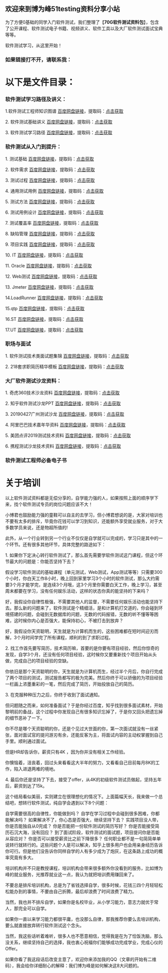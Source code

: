## 欢迎来到博为峰51testing资料分享小站

为了方便0基础的同学入门软件测试，我们整理了【**70G软件测试资料包**】，包含了公开课程、软件测试电子书籍、视频讲义、软件工具以及大厂软件测试面试宝典等等。

软件测试学习，从这里开始！
### 如果链接打不开，请联系我：

# 以下是文件目录：

### 软件测试学习路径及讲义：
1\.软件测试工程师知识图谱 [百度网盘链接](https://pan.baidu.com/s/1lWRDgagpYj_1G9KIqVkLDg)，提取码：[点击获取](http://kbyx0011.mikecrm.com/qCumvim)

2\. 软件测试基础讲义 [百度网盘链接](https://pan.baidu.com/s/1lWRDgagpYj_1G9KIqVkLDg)，提取码：[点击获取](http://kbyx0011.mikecrm.com/qCumvim)

3\. 软件测试学习路径 [百度网盘链接](https://pan.baidu.com/s/1lWRDgagpYj_1G9KIqVkLDg)，提取码：[点击获取](http://kbyx0011.mikecrm.com/qCumvim)

### 软件测试从入门到提升：
1\. 测试基础 [百度网盘链接](https://pan.baidu.com/s/1lWRDgagpYj_1G9KIqVkLDg)，提取码：[点击获取](http://kbyx0011.mikecrm.com/qCumvim)

2\. 软件需求 [百度网盘链接](https://pan.baidu.com/s/1lWRDgagpYj_1G9KIqVkLDg)，提取码：[点击获取](http://kbyx0011.mikecrm.com/qCumvim)

3\. 测试过程 [百度网盘链接](https://pan.baidu.com/s/1lWRDgagpYj_1G9KIqVkLDg)，提取码：[点击获取](http://kbyx0011.mikecrm.com/qCumvim)

4\. 通用测试用例 [百度网盘链接](https://pan.baidu.com/s/1lWRDgagpYj_1G9KIqVkLDg)，提取码：[点击获取](http://kbyx0011.mikecrm.com/qCumvim)

5\. 测试方法 [百度网盘链接](https://pan.baidu.com/s/1lWRDgagpYj_1G9KIqVkLDg)，提取码：[点击获取](http://kbyx0011.mikecrm.com/qCumvim)

6\. 测试用例设计 [百度网盘链接](https://pan.baidu.com/s/1lWRDgagpYj_1G9KIqVkLDg)，提取码：[点击获取](http://kbyx0011.mikecrm.com/qCumvim)

7\. 测试覆盖率 [百度网盘链接](https://pan.baidu.com/s/1lWRDgagpYj_1G9KIqVkLDg)，提取码：[点击获取](http://kbyx0011.mikecrm.com/qCumvim)

8\. 缺陷管理 [百度网盘链接](https://pan.baidu.com/s/1lWRDgagpYj_1G9KIqVkLDg)，提取码：[点击获取](http://kbyx0011.mikecrm.com/qCumvim)

9\. 项目实践 [百度网盘链接](https://pan.baidu.com/s/1lWRDgagpYj_1G9KIqVkLDg)，提取码：[点击获取](http://kbyx0011.mikecrm.com/qCumvim)

10\. IT [百度网盘链接](https://pan.baidu.com/s/1lWRDgagpYj_1G9KIqVkLDg)，提取码：[点击获取](http://kbyx0011.mikecrm.com/qCumvim)

11\. Oracle [百度网盘链接](https://pan.baidu.com/s/1lWRDgagpYj_1G9KIqVkLDg)，提取码：[点击获取](http://kbyx0011.mikecrm.com/qCumvim)

12\. Web测试 [百度网盘链接](https://pan.baidu.com/s/1lWRDgagpYj_1G9KIqVkLDg)，提取码：[点击获取](http://kbyx0011.mikecrm.com/qCumvim)

13\. Jmeter [百度网盘链接](https://pan.baidu.com/s/1lWRDgagpYj_1G9KIqVkLDg)，提取码：[点击获取](http://kbyx0011.mikecrm.com/qCumvim)

14\.LoadRunner [百度网盘链接](https://pan.baidu.com/s/1lWRDgagpYj_1G9KIqVkLDg)，提取码：[点击获取](http://kbyx0011.mikecrm.com/qCumvim)

15\.qtp [百度网盘链接](https://pan.baidu.com/s/1lWRDgagpYj_1G9KIqVkLDg)，提取码：[点击获取](http://kbyx0011.mikecrm.com/qCumvim)

16\.ST [百度网盘链接](https://pan.baidu.com/s/1lWRDgagpYj_1G9KIqVkLDg)，提取码：[点击获取](http://kbyx0011.mikecrm.com/qCumvim)

17\.UT [百度网盘链接](https://pan.baidu.com/s/1lWRDgagpYj_1G9KIqVkLDg)，提取码：[点击获取](http://kbyx0011.mikecrm.com/qCumvim)


### 职场与面试
1\. 软件测试技术类面试题集锦 [百度网盘链接](https://pan.baidu.com/s/1lWRDgagpYj_1G9KIqVkLDg)，提取码：[点击获取](http://kbyx0011.mikecrm.com/qCumvim)

2\. 218套求职简历精华模板 [百度网盘链接](https://pan.baidu.com/s/1lWRDgagpYj_1G9KIqVkLDg)，提取码：[点击获取](http://kbyx0011.mikecrm.com/qCumvim)

### 大厂软件测试沙龙资料：
1\. 奇虎360技术沙龙资料 [百度网盘链接](https://pan.baidu.com/s/1lWRDgagpYj_1G9KIqVkLDg)，提取码：[点击获取](http://kbyx0011.mikecrm.com/qCumvim)

2\. 知乎软件测试沙龙PPT [百度网盘链接](https://pan.baidu.com/s/1lWRDgagpYj_1G9KIqVkLDg)，提取码：[点击获取](http://kbyx0011.mikecrm.com/qCumvim)

3\. 20190427广州测试沙龙 [百度网盘链接](https://pan.baidu.com/s/1lWRDgagpYj_1G9KIqVkLDg)，提取码：[点击获取](http://kbyx0011.mikecrm.com/qCumvim)

4\. 阿里巴巴技术嘉年华资料 [百度网盘链接](https://pan.baidu.com/s/1lWRDgagpYj_1G9KIqVkLDg)，提取码：[点击获取](http://kbyx0011.mikecrm.com/qCumvim)

5\. 美团点评2019测试技术资料 [百度网盘链接](https://pan.baidu.com/s/1lWRDgagpYj_1G9KIqVkLDg)，提取码：[点击获取](http://kbyx0011.mikecrm.com/qCumvim)

6\. 携程测试沙龙技术资料 [百度网盘链接](https://pan.baidu.com/s/1lWRDgagpYj_1G9KIqVkLDg)，提取码：[点击获取](http://kbyx0011.mikecrm.com/qCumvim)

### 软件测试工程师必备电子书

# 关于培训
以上软件测试资料都是无偿分享的，自学能力强的人，如果按照上面的顺序学下来，找个软件测试专员的岗位问题应该不大！

小博君也鼓励能力强的童鞋可以自主的去学习，但小博君想说的是，大家对培训也不要有太多的排斥，毕竟你花钱可以学习到知识，还能额外享受就业服务，对于大多数学员来说，还是物超所值的!

此外，从一个行业转到另一个行业不仅仅是自学就可以完成的，学习只是其中的一个环节。还有很多其他环节，具体完整的路途如下：

1\. 如果你下定决心转行软件测试了，那么首先需要学软件测试这门课程，但这个环节最大的问题是：你能否坚持下去？

假设学习软件测试的基础课程（单元测试，Web测试，App测试等等）只需要300个小时，你白天工作8小时，晚上回到家里学习3个小时的软件测试，那么大约需要3个月才能学完，是连续3个月哦，这3个月里你需要白天工作，晚上学习，甚至周末都要在学习，没有任何娱乐活动，这样的状态你真的能坚持的下来吗？

好，我假设你自律性极强，不需要其他人的监督，不需要任何娱乐活动也能坚持下去。那么新的问题来了，软件测试是个精细活，是和计算机打交道的，你会碰到环境搭建的问题，会碰到无数据库的问题，无数的代码报错，无数的听不懂等等困难，这时候你内心是否强大，能保持初心，不被打击到放弃？

好，我假设你天资聪明，天生就是为计算机而生的，这些困难都在短时间迎刃而解，3个月时间学完了所有课程，顺利的到了求职过程。

2\. 找工作首先要写简历，技术简历嘛，首要的是你要有项目经验，然后你惊奇的发现，自学3个月，还没有任何项目经验，这时候你又要重新找个项目开始从头做，完成自己的项目经验的空缺。

你依旧是那个天资聪明的你，天生就是为计算机而生，经过半个月后，你自行完成了两个项目的测试，测试报告都写的极为完美。然后你终于可以骄傲的为项目经验一栏画上浓墨重彩的一笔，然后完成了简历，开始投放自己的简历。

3\. 在克服种种压力之后，你终于收到了面试通知。

但问题随之而来，如何准备面试？于是你经过百度，知乎找到很多面试素材，开始黎明前的备战，这个过程中你发现自己有很多知识忘掉了，于是你又回头把遗忘掉的细节恶补了一下。

你不尽是哪个天资聪明的你，还是个见过大世面的你，第一次面试就没有一丝紧张，面对面试官的提问游刃有余，还能反客为主，将面试内容的主动权掌握到自己手里。顺利通过面试。

但是HR却告诉你，薪资只有4K ，因为你并没有相关工作经验。

你懊恼着，沮丧着，回过头来看看这大半年的努力，又看看自己目前每月8K的工作，陷入进退两难的境地。

4\. 最后你还是坚持了下去，接受了offer，从4K的初级软件测试员做起，坚持五年后，薪资到达了15k。

这个结局看似美丽，实则建立在很理想化的情况下。上面篇幅天长，我来做一个总结吧，想转行软件测试，纯自学会遇到以下8个问题：

自学需要很高的自律性，你能做到吗？
自学在学习过程中会碰到很多困难，你都能解决吗？
如果解决不了，你心态是否强大，继续坚持下去？
实践项目没人带，你是否能独自从0完成？
你是否能把一份软件测试的简历写好？
你是否能接受简历石沉大海，没有回应？
到了面试阶段，软件测试的面试题，项目提问你是否能从容应对？
你是否可以接受薪资比之前下降很多？
任何职业都不是一句简简单单说转行就转行的。这些问题个人是可以解决，知乎上很多用户也会用亲身经历告诉你可行。但是他们没告诉你同样自学的人有多少成为了炮灰，在这条路上成功的概率究竟有多大。

培训机构并不只是教授课程，培训机构会带来很多额外你没看到的服务，比如博为峰的就业服务，光推荐就业这一点，我认为就把培训费用赚回来了。

不要总是排斥培训机构，总是为了省钱选择自学，很多时候，花钱三四个月轻轻松松能办到的事情，不要由自己折腾，最后却浪费了时间浪费了精力。

当然，我也并不排斥自学，如果你是名校毕业，从小学习能力，意志力就优于常人，那完全可以自学。

如果你一直以来学习能力都很平庸，也没那么自律，那我推荐你要么去培训机构，要么就直接放弃转行软件测试这个念头。

当然，我这些话听着难听，很多人也不愿意相信，觉得我是在为了恰饭洗脑，那么没关系，继续坚持自己的选择，我也衷心祝福你们能够成功完成学业，完成心仪的Offer。

如果你看了我这段话后改变主意了，欢迎你来添加我的QQ（文章的开始有二维码），我会给你详细耐心的解释：我们博为峰是如何解决这8大问题的。
